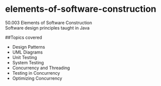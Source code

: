 # elements-of-software-construction
50.003 Elements of Software Construction  
Software design principles taught in Java

##Topics covered
* Design Patterns
* UML Diagrams
* Unit Testing
* System Testing
* Concurrency and Threading
* Testing in Concurrency
* Optimizing Concurrency
